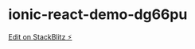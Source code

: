 # ionic-react-demo-dg66pu

[Edit on StackBlitz ⚡️](https://stackblitz.com/edit/ionic-react-demo-dg66pu)